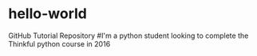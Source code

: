 # hello-world
GitHub Tutorial Repository
#I'm a python student looking to complete the Thinkful python course in 2016
